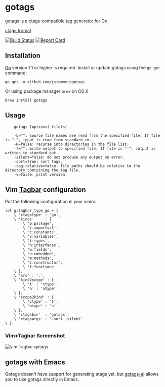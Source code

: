 # gotags

gotags is a [ctags][ctags]-compatible tag generator for [Go][Go].

[ctags format](https://ctags.sourceforge.net/FORMAT)

[![Build Status][travis-badge]][travis-link]
[![Report Card][report-badge]][report-link]

## Installation

[Go][Go] version 1.1 or higher is required. Install or update gotags using the
`go get` command:

    go get -u github.com/jstemmer/gotags

Or using package manager `brew` on OS X

    brew install gotags

## Usage

```
    gotags [options] file(s)

    -L="": source file names are read from the specified file. If file is "-", input is read from standard in.
    -R=false: recurse into directories in the file list.
    -f="": write output to specified file. If file is "-", output is written to standard out.
    -silent=false: do not produce any output on error.
    -sort=true: sort tags.
    -tag-relative=false: file paths should be relative to the directory containing the tag file.
    -v=false: print version.
```

## Vim [Tagbar][Tagbar] configuration

Put the following configuration in your vimrc:

    let g:tagbar_type_go = {
    	\ 'ctagstype' : 'go',
    	\ 'kinds'     : [
    		\ 'p:package',
    		\ 'i:imports:1',
    		\ 'c:constants',
    		\ 'v:variables',
    		\ 't:types',
    		\ 'n:interfaces',
    		\ 'w:fields',
    		\ 'e:embedded',
    		\ 'm:methods',
    		\ 'r:constructor',
    		\ 'f:functions'
    	\ ],
    	\ 'sro' : '.',
    	\ 'kind2scope' : {
    		\ 't' : 'ctype',
    		\ 'n' : 'ntype'
    	\ },
    	\ 'scope2kind' : {
    		\ 'ctype' : 't',
    		\ 'ntype' : 'n'
    	\ },
    	\ 'ctagsbin'  : 'gotags',
    	\ 'ctagsargs' : '-sort -silent'
    \ }

### Vim+Tagbar Screenshot

![vim Tagbar gotags](https://stemmertech.com/images/gotags-1.0.0-screenshot.png)

## gotags with Emacs

Gotags doesn't have support for generating etags yet, but
[gotags-el](https://github.com/craig-ludington/gotags-el) allows you to use
gotags directly in Emacs.

[ctags]: http://ctags.sourceforge.net
[go]: https://golang.org
[tagbar]: https://majutsushi.github.com/tagbar/
[screenshot]: https://github.com/jstemmer/gotags/gotags-1.0.0-screenshot.png
[travis-badge]: https://travis-ci.org/jstemmer/gotags.svg?branch=master
[travis-link]: https://travis-ci.org/jstemmer/gotags
[report-badge]: https://goreportcard.com/badge/github.com/jstemmer/gotags
[report-link]: https://goreportcard.com/report/github.com/jstemmer/gotags
